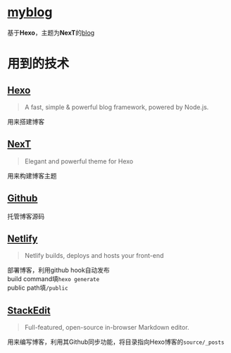 # [myblog](https://zhengfc.netlify.app)
基于**Hexo**，主题为**NexT**的[blog](https://zhengfc.netlify.app)

# 用到的技术  
## [Hexo](http://www.google.com/)  
>A fast, simple & powerful blog framework, powered by Node.js.  

用来搭建博客  
## [NexT](https://github.com/theme-next/hexo-theme-next)  
>Elegant and powerful theme for Hexo  

用来构建博客主题  

## [Github](https://github.com/)  
托管博客源码  

## [Netlify](https://github.com/netlify)  
>Netlify builds, deploys and hosts your front-end 

部署博客，利用github hook自动发布    
build command填```hexo generate```  
public path填```/public```  

## [StackEdit](https://github.com/benweet/stackedit)  
>Full-featured, open-source in-browser Markdown editor.  

用来编写博客，利用其Github同步功能，将目录指向Hexo博客的```source/_posts```
